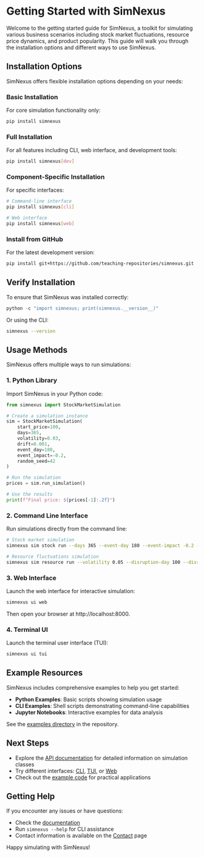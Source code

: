 # Getting Started with SimNexus

Welcome to the getting started guide for SimNexus, a toolkit for simulating various business scenarios including stock market fluctuations, resource price dynamics, and product popularity. This guide will walk you through the installation options and different ways to use SimNexus.

## Installation Options

SimNexus offers flexible installation options depending on your needs:

### Basic Installation

For core simulation functionality only:

```bash
pip install simnexus
```

### Full Installation

For all features including CLI, web interface, and development tools:

```bash
pip install simnexus[dev]
```

### Component-Specific Installation

For specific interfaces:

```bash
# Command-line interface
pip install simnexus[cli]

# Web interface
pip install simnexus[web]
```

### Install from GitHub

For the latest development version:

```bash
pip install git+https://github.com/teaching-repositories/simnexus.git
```

## Verify Installation

To ensure that SimNexus was installed correctly:

```python
python -c "import simnexus; print(simnexus.__version__)"
```

Or using the CLI:

```bash
simnexus --version
```

## Usage Methods

SimNexus offers multiple ways to run simulations:

### 1. Python Library

Import SimNexus in your Python code:

```python
from simnexus import StockMarketSimulation

# Create a simulation instance
sim = StockMarketSimulation(
    start_price=100,
    days=365,
    volatility=0.03,
    drift=0.001,
    event_day=180,
    event_impact=-0.2,
    random_seed=42
)

# Run the simulation
prices = sim.run_simulation()

# Use the results
print(f"Final price: ${prices[-1]:.2f}")
```

### 2. Command Line Interface

Run simulations directly from the command line:

```bash
# Stock market simulation
simnexus sim stock run --days 365 --event-day 180 --event-impact -0.2 --output results.csv

# Resource fluctuations simulation
simnexus sim resource run --volatility 0.05 --disruption-day 100 --disruption-severity 0.3
```

### 3. Web Interface

Launch the web interface for interactive simulation:

```bash
simnexus ui web
```

Then open your browser at http://localhost:8000.

### 4. Terminal UI

Launch the terminal user interface (TUI):

```bash
simnexus ui tui
```

## Example Resources

SimNexus includes comprehensive examples to help you get started:

- **Python Examples**: Basic scripts showing simulation usage
- **CLI Examples**: Shell scripts demonstrating command-line capabilities  
- **Jupyter Notebooks**: Interactive examples for data analysis

See the [examples directory](https://github.com/teaching-repositories/simnexus/tree/main/examples) in the repository.

## Next Steps

- Explore the [API documentation](api.md) for detailed information on simulation classes
- Try different interfaces: [CLI](cli.md), [TUI](tui.md), or [Web](web.md)
- Check out the [example code](https://github.com/teaching-repositories/simnexus/tree/main/examples) for practical applications

## Getting Help

If you encounter any issues or have questions:

- Check the [documentation](https://teaching-repositories.github.io/simnexus/)
- Run `simnexus --help` for CLI assistance
- Contact information is available on the [Contact](contact.md) page

Happy simulating with SimNexus\!
